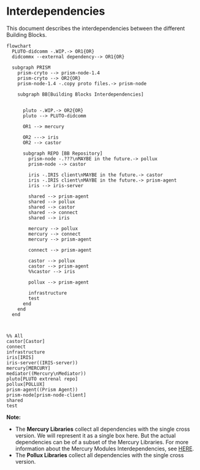 # Interdependencies

This document describes the interdependencies between the different Building Blocks.



```mermaid
flowchart
  PLUTO-didcomm -.WIP.-> OR1{OR} 
  didcommx --external dependency--> OR1{OR} 

  subgraph PRISM
    prism-cryto --> prism-node-1.4
    prism-cryto --> OR2{OR}
    prism-node-1.4 -.copy proto files.-> prism-node

    subgraph BB[Building Blocks Interdependencies]


      pluto -.WIP.-> OR2{OR}
      pluto --> PLUTO-didcomm

      OR1 --> mercury

      OR2 ---> iris
      OR2 --> castor

      subgraph REPO [BB Repository]
        prism-node -.???\nMAYBE in the future.-> pollux
        prism-node --> castor

        iris -.IRIS client\nMAYBE in the future.-> castor
        iris -.IRIS client\nMAYBE in the future.-> prism-agent
        iris --> iris-server

        shared --> prism-agent
        shared --> pollux
        shared --> castor
        shared --> connect
        shared --> iris
        
        mercury --> pollux
        mercury --> connect
        mercury --> prism-agent

        connect --> prism-agent

        castor --> pollux
        castor --> prism-agent
        %%castor --> iris

        pollux --> prism-agent

        infrastructure
        test
      end
    end
  end

  

%% All 
castor[Castor]
connect
infrastructure
iris[IRIS]
iris-server((IRIS-server))
mercury[MERCURY]
mediator((Mercury\nMediator))
pluto[PLUTO extrenal repo]
pollux[POLLUX]
prism-agent((Prism Agent))
prism-node[prism-node-client]
shared
test
```

**Note:**
- The **Mercury Libraries** collect all dependencies with the single cross version.
We will represent it as a single box here. But the actual dependencies can be of a subset of the Mercury Libraries.
For more information about the Mercury Modules Interdependencies, see [HERE](./mercury/mercury-library/README.md).
- The **Pollux Libraries** collect all dependencies with the single cross version.